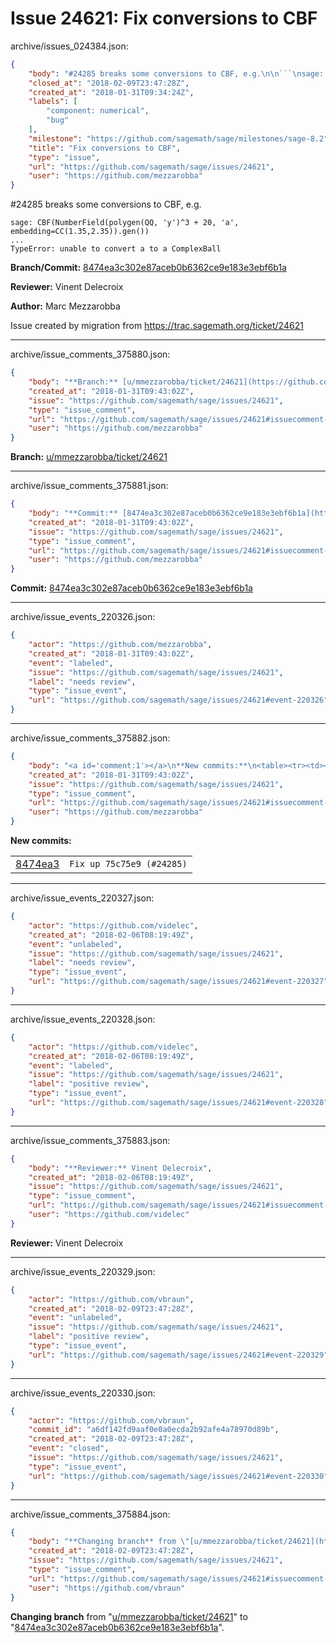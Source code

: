 # Issue 24621: Fix conversions to CBF

archive/issues_024384.json:
```json
{
    "body": "#24285 breaks some conversions to CBF, e.g.\n\n```\nsage: CBF(NumberField(polygen(QQ, 'y')^3 + 20, 'a', embedding=CC(1.35,2.35)).gen())\n...\nTypeError: unable to convert a to a ComplexBall\n```\n\n**Branch/Commit:** [8474ea3c302e87aceb0b6362ce9e183e3ebf6b1a](https://github.com/sagemath/sagetrac-mirror/commit/8474ea3c302e87aceb0b6362ce9e183e3ebf6b1a)\n\n**Reviewer:** Vinent Delecroix\n\n**Author:** Marc Mezzarobba\n\nIssue created by migration from https://trac.sagemath.org/ticket/24621\n\n",
    "closed_at": "2018-02-09T23:47:28Z",
    "created_at": "2018-01-31T09:34:24Z",
    "labels": [
        "component: numerical",
        "bug"
    ],
    "milestone": "https://github.com/sagemath/sage/milestones/sage-8.2",
    "title": "Fix conversions to CBF",
    "type": "issue",
    "url": "https://github.com/sagemath/sage/issues/24621",
    "user": "https://github.com/mezzarobba"
}
```
#24285 breaks some conversions to CBF, e.g.

```
sage: CBF(NumberField(polygen(QQ, 'y')^3 + 20, 'a', embedding=CC(1.35,2.35)).gen())
...
TypeError: unable to convert a to a ComplexBall
```

**Branch/Commit:** [8474ea3c302e87aceb0b6362ce9e183e3ebf6b1a](https://github.com/sagemath/sagetrac-mirror/commit/8474ea3c302e87aceb0b6362ce9e183e3ebf6b1a)

**Reviewer:** Vinent Delecroix

**Author:** Marc Mezzarobba

Issue created by migration from https://trac.sagemath.org/ticket/24621





---

archive/issue_comments_375880.json:
```json
{
    "body": "**Branch:** [u/mmezzarobba/ticket/24621](https://github.com/sagemath/sagetrac-mirror/tree/u/mmezzarobba/ticket/24621)",
    "created_at": "2018-01-31T09:43:02Z",
    "issue": "https://github.com/sagemath/sage/issues/24621",
    "type": "issue_comment",
    "url": "https://github.com/sagemath/sage/issues/24621#issuecomment-375880",
    "user": "https://github.com/mezzarobba"
}
```

**Branch:** [u/mmezzarobba/ticket/24621](https://github.com/sagemath/sagetrac-mirror/tree/u/mmezzarobba/ticket/24621)



---

archive/issue_comments_375881.json:
```json
{
    "body": "**Commit:** [8474ea3c302e87aceb0b6362ce9e183e3ebf6b1a](https://github.com/sagemath/sagetrac-mirror/commit/8474ea3c302e87aceb0b6362ce9e183e3ebf6b1a)",
    "created_at": "2018-01-31T09:43:02Z",
    "issue": "https://github.com/sagemath/sage/issues/24621",
    "type": "issue_comment",
    "url": "https://github.com/sagemath/sage/issues/24621#issuecomment-375881",
    "user": "https://github.com/mezzarobba"
}
```

**Commit:** [8474ea3c302e87aceb0b6362ce9e183e3ebf6b1a](https://github.com/sagemath/sagetrac-mirror/commit/8474ea3c302e87aceb0b6362ce9e183e3ebf6b1a)



---

archive/issue_events_220326.json:
```json
{
    "actor": "https://github.com/mezzarobba",
    "created_at": "2018-01-31T09:43:02Z",
    "event": "labeled",
    "issue": "https://github.com/sagemath/sage/issues/24621",
    "label": "needs review",
    "type": "issue_event",
    "url": "https://github.com/sagemath/sage/issues/24621#event-220326"
}
```



---

archive/issue_comments_375882.json:
```json
{
    "body": "<a id='comment:1'></a>\n**New commits:**\n<table><tr><td><a href=\"https://github.com/sagemath/sagetrac-mirror/commit/8474ea3c302e87aceb0b6362ce9e183e3ebf6b1a\">8474ea3</a></td><td><code>Fix up 75c75e9 (#24285)</code></td></tr></table>\n",
    "created_at": "2018-01-31T09:43:02Z",
    "issue": "https://github.com/sagemath/sage/issues/24621",
    "type": "issue_comment",
    "url": "https://github.com/sagemath/sage/issues/24621#issuecomment-375882",
    "user": "https://github.com/mezzarobba"
}
```

<a id='comment:1'></a>
**New commits:**
<table><tr><td><a href="https://github.com/sagemath/sagetrac-mirror/commit/8474ea3c302e87aceb0b6362ce9e183e3ebf6b1a">8474ea3</a></td><td><code>Fix up 75c75e9 (#24285)</code></td></tr></table>




---

archive/issue_events_220327.json:
```json
{
    "actor": "https://github.com/videlec",
    "created_at": "2018-02-06T08:19:49Z",
    "event": "unlabeled",
    "issue": "https://github.com/sagemath/sage/issues/24621",
    "label": "needs review",
    "type": "issue_event",
    "url": "https://github.com/sagemath/sage/issues/24621#event-220327"
}
```



---

archive/issue_events_220328.json:
```json
{
    "actor": "https://github.com/videlec",
    "created_at": "2018-02-06T08:19:49Z",
    "event": "labeled",
    "issue": "https://github.com/sagemath/sage/issues/24621",
    "label": "positive review",
    "type": "issue_event",
    "url": "https://github.com/sagemath/sage/issues/24621#event-220328"
}
```



---

archive/issue_comments_375883.json:
```json
{
    "body": "**Reviewer:** Vinent Delecroix",
    "created_at": "2018-02-06T08:19:49Z",
    "issue": "https://github.com/sagemath/sage/issues/24621",
    "type": "issue_comment",
    "url": "https://github.com/sagemath/sage/issues/24621#issuecomment-375883",
    "user": "https://github.com/videlec"
}
```

**Reviewer:** Vinent Delecroix



---

archive/issue_events_220329.json:
```json
{
    "actor": "https://github.com/vbraun",
    "created_at": "2018-02-09T23:47:28Z",
    "event": "unlabeled",
    "issue": "https://github.com/sagemath/sage/issues/24621",
    "label": "positive review",
    "type": "issue_event",
    "url": "https://github.com/sagemath/sage/issues/24621#event-220329"
}
```



---

archive/issue_events_220330.json:
```json
{
    "actor": "https://github.com/vbraun",
    "commit_id": "a6df142fd9aaf0e0a0ecda2b92afe4a78970d89b",
    "created_at": "2018-02-09T23:47:28Z",
    "event": "closed",
    "issue": "https://github.com/sagemath/sage/issues/24621",
    "type": "issue_event",
    "url": "https://github.com/sagemath/sage/issues/24621#event-220330"
}
```



---

archive/issue_comments_375884.json:
```json
{
    "body": "**Changing branch** from \"[u/mmezzarobba/ticket/24621](https://github.com/sagemath/sagetrac-mirror/tree/u/mmezzarobba/ticket/24621)\" to \"[8474ea3c302e87aceb0b6362ce9e183e3ebf6b1a](https://github.com/sagemath/sagetrac-mirror/commit/8474ea3c302e87aceb0b6362ce9e183e3ebf6b1a)\".",
    "created_at": "2018-02-09T23:47:28Z",
    "issue": "https://github.com/sagemath/sage/issues/24621",
    "type": "issue_comment",
    "url": "https://github.com/sagemath/sage/issues/24621#issuecomment-375884",
    "user": "https://github.com/vbraun"
}
```

**Changing branch** from "[u/mmezzarobba/ticket/24621](https://github.com/sagemath/sagetrac-mirror/tree/u/mmezzarobba/ticket/24621)" to "[8474ea3c302e87aceb0b6362ce9e183e3ebf6b1a](https://github.com/sagemath/sagetrac-mirror/commit/8474ea3c302e87aceb0b6362ce9e183e3ebf6b1a)".
